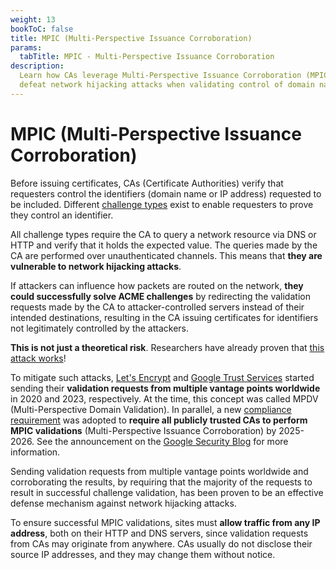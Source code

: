 ```yaml
---
weight: 13
bookToC: false
title: MPIC (Multi-Perspective Issuance Corroboration)
params:
  tabTitle: MPIC - Multi-Perspective Issuance Corroboration
description:
  Learn how CAs leverage Multi-Perspective Issuance Corroboration (MPIC) to
  defeat network hijacking attacks when validating control of domain names.
---
```


# MPIC (Multi-Perspective Issuance Corroboration)

Before issuing certificates, CAs (Certificate Authorities) verify that
requesters control the identifiers (domain name or IP address) requested to be
included. Different [challenge types](/acme/challenges/) exist to enable
requesters to prove they control an identifier.

All challenge types require the CA to query a network resource via DNS or HTTP
and verify that it holds the expected value. The queries made by the CA are
performed over unauthenticated channels. This means that **they are vulnerable
to network hijacking attacks**.

If attackers can influence how packets are routed on the network, **they could
successfully solve ACME challenges** by redirecting the validation requests made
by the CA to attacker-controlled servers instead of their intended destinations,
resulting in the CA issuing certificates for identifiers not legitimately
controlled by the attackers.

**This is not just a theoretical risk**. Researchers have already proven that
[this attack works](https://www.usenix.org/conference/usenixsecurity18/presentation/birge-lee)!

To mitigate such attacks,
[Let's Encrypt](https://letsencrypt.org/2020/02/19/multi-perspective-validation/)
and
[Google Trust Services](https://security.googleblog.com/2023/05/google-trust-services-acme-api_0503894189.html)
started sending their **validation requests from multiple vantage points
worldwide** in 2020 and 2023, respectively. At the time, this concept was called
MPDV (Multi-Perspective Domain Validation). In parallel, a new
[compliance requirement](https://github.com/cabforum/servercert/blob/main/docs/BR.md#3229-multi-perspective-issuance-corroboration)
was adopted to **require all publicly trusted CAs to perform MPIC validations**
(Multi-Perspective Issuance Corroboration) by 2025-2026. See the announcement on
the
[Google Security Blog](https://security.googleblog.com/2025/03/new-security-requirements-adopted-by.html)
for more information.

Sending validation requests from multiple vantage points worldwide and
corroborating the results, by requiring that the majority of the requests to
result in successful challenge validation, has been proven to be an effective
defense mechanism against network hijacking attacks.

To ensure successful MPIC validations, sites must **allow traffic from any IP
address**, both on their HTTP and DNS servers, since validation requests from
CAs may originate from anywhere. CAs usually do not disclose their source IP
addresses, and they may change them without notice.
